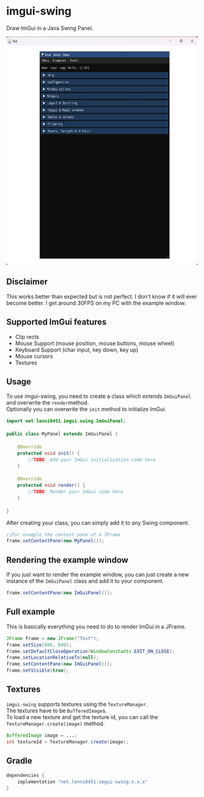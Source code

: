 # imgui-swing
Draw ImGui in a Java Swing Panel.

<img src="preview.png" width="600" height="600" />

## Disclaimer
This works better than expected but is not perfect. I don't know if it will ever become better. I get around 30FPS on my PC with the example window.

## Supported ImGui features
 - Clip rects
 - Mouse Support (mouse position, mouse buttons, mouse wheel)
 - Keyboard Support (char input, key down, key up)
 - Mouse cursors
 - Textures

## Usage
To use imgui-swing, you need to create a class which extends `ImGuiPanel` and overwrite the `render`method.\
Optionally you can overwrite the `init` method to initialize ImGui.
```java
import net.lenni0451.imgui.swing.ImGuiPanel;

public class MyPanel extends ImGuiPanel {

    @Override
    protected void init() {
        //TODO: Add your ImGui initialization code here
    }

    @Override
    protected void render() {
        //TODO: Render your ImGui code here
    }

}
```
After creating your class, you can simply add it to any Swing component.
```java
//For example the content pane of a JFrame
frame.setContentPane(new MyPanel());
```

## Rendering the example window
If you just want to render the example window, you can just create a new instance of the `ImGuiPanel` class and add it to your component.
```java
frame.setContentPane(new ImGuiPanel());
```

## Full example
This is basically everything you need to do to render ImGui in a JFrame.
```java
JFrame frame = new JFrame("Test");
frame.setSize(800, 600);
frame.setDefaultCloseOperation(WindowConstants.EXIT_ON_CLOSE);
frame.setLocationRelativeTo(null);
frame.setContentPane(new ImGuiPanel());
frame.setVisible(true);
```

## Textures
`imgui-swing` supports textures using the `TextureManager`.\
The textures have to be `BufferedImage`s.\
To load a new texture and get the texture id, you can call the `TextureManager.create(image)` method.
```java
BufferedImage image = ...;
int textureId = TextureManager.create(image);
```

## Gradle
```groovy
dependencies {
    implementation "net.lenni0451:imgui-swing:x.x.x"
}
```
